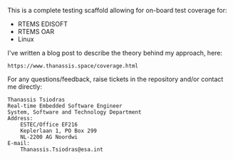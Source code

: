 This is a complete testing scaffold allowing for on-board test coverage
for:

- RTEMS EDISOFT
- RTEMS OAR
- Linux

I've written a blog post to describe the theory behind my approach, here:

    https://www.thanassis.space/coverage.html

For any questions/feedback, raise tickets in the repository and/or contact
me directly:

    Thanassis Tsiodras
    Real-time Embedded Software Engineer 
    System, Software and Technology Department
    Address:
        ESTEC/Office EF216
        Keplerlaan 1, PO Box 299
        NL-2200 AG Noordwi
    E-mail:
        Thanassis.Tsiodras@esa.int
